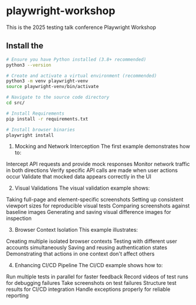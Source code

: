 # playwright-workshop
This is the 2025 testing talk conference Playwright Workshop


## Install the
```sh
# Ensure you have Python installed (3.8+ recommended)
python3 --version

# Create and activate a virtual environment (recommended)
python3 -m venv playwright-venv
source playwright-venv/bin/activate

# Navigate to the source code directory
cd src/

# Install Requirements
pip install -r requirements.txt

# Install browser binaries
playwright install
```

1. Mocking and Network Interception
The first example demonstrates how to:

Intercept API requests and provide mock responses
Monitor network traffic in both directions
Verify specific API calls are made when user actions occur
Validate that mocked data appears correctly in the UI

2. Visual Validations
The visual validation example shows:

Taking full-page and element-specific screenshots
Setting up consistent viewport sizes for reproducible visual tests
Comparing screenshots against baseline images
Generating and saving visual difference images for inspection

3. Browser Context Isolation
This example illustrates:

Creating multiple isolated browser contexts
Testing with different user accounts simultaneously
Saving and reusing authentication states
Demonstrating that actions in one context don't affect others

4. Enhancing CI/CD Pipeline
The CI/CD example shows how to:

Run multiple tests in parallel for faster feedback
Record videos of test runs for debugging failures
Take screenshots on test failures
Structure test results for CI/CD integration
Handle exceptions properly for reliable reporting